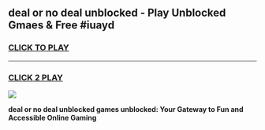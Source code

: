 
## deal or no deal unblocked - Play Unblocked Gmaes & Free #iuayd
<h3>
<a href="https://news.freeplayer.one?title=deal_or_no_deal_unblocked&ref=24F">CLICK TO PLAY</a></h3>
<hr>

<h3>
<a href="https://news.freeplayer.one?title=deal_or_no_deal_unblocked&ref=24F">CLICK 2 PLAY</a>
  
</h3>

<a href="https://news.freeplayer.one?title=deal_or_no_deal_unblocked&ref=24F/"><img src="https://clearcache.store/games.png"></a>


**deal or no deal unblocked games unblocked: Your Gateway to Fun and Accessible Online Gaming**
